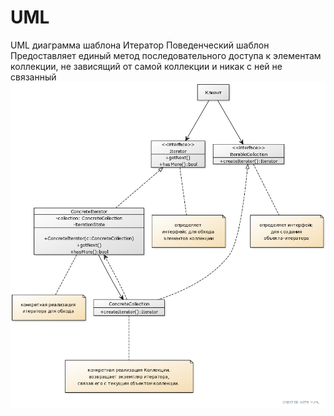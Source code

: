 # UML
UML диаграмма шаблона Итератор
Поведенческий шаблон
Предоставляет единый метод последовательного доступа к элементам коллекции, не зависящий от самой коллекции и никак с ней не связанный
![Иллюстрация к проекту](https://github.com/VeronikaKomissarova/UML/blob/master/771859a3.png)

